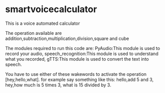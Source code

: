 # smartvoicecalculator

This is a voice automated calculator

The operation available are addition,subtraction,multiplication,division,square and cube

The modules required to run this code are:
PyAudio:This module is used to record your audio,
speech_recognition:This module is used to understand what you recorded,
gTTS:This module is used to convert the text into speech.


You have to use either of these wakewords to activate the operation [hey,hello,what].
for example say something like this:
hello,add 5 and 3,
hey,how much is 5 times 3,
what is 15 divided by 3.
